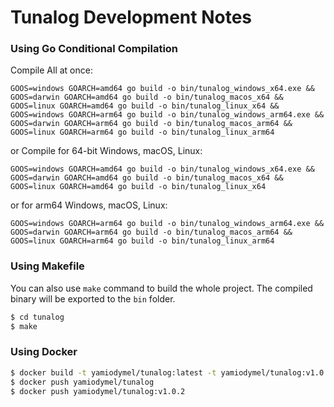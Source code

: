 # Tunalog Development Notes

### Using Go Conditional Compilation

Compile All at once:

```
GOOS=windows GOARCH=amd64 go build -o bin/tunalog_windows_x64.exe &&
GOOS=darwin GOARCH=amd64 go build -o bin/tunalog_macos_x64 &&
GOOS=linux GOARCH=amd64 go build -o bin/tunalog_linux_x64 &&
GOOS=windows GOARCH=arm64 go build -o bin/tunalog_windows_arm64.exe &&
GOOS=darwin GOARCH=arm64 go build -o bin/tunalog_macos_arm64 &&
GOOS=linux GOARCH=arm64 go build -o bin/tunalog_linux_arm64
```

or Compile for 64-bit Windows, macOS, Linux:

```
GOOS=windows GOARCH=amd64 go build -o bin/tunalog_windows_x64.exe &&
GOOS=darwin GOARCH=amd64 go build -o bin/tunalog_macos_x64 &&
GOOS=linux GOARCH=amd64 go build -o bin/tunalog_linux_x64
```

or for arm64 Windows, macOS, Linux:

```
GOOS=windows GOARCH=arm64 go build -o bin/tunalog_windows_arm64.exe &&
GOOS=darwin GOARCH=arm64 go build -o bin/tunalog_macos_arm64 &&
GOOS=linux GOARCH=arm64 go build -o bin/tunalog_linux_arm64
```

### Using Makefile

You can also use `make` command to build the whole project. The compiled binary will be exported to the `bin` folder.

```bash
$ cd tunalog
$ make
```

### Using Docker

```bash
$ docker build -t yamiodymel/tunalog:latest -t yamiodymel/tunalog:v1.0.2 .
$ docker push yamiodymel/tunalog
$ docker push yamiodymel/tunalog:v1.0.2
```
